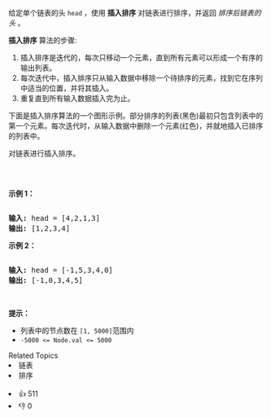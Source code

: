 <p>给定单个链表的头<meta charset="UTF-8" />&nbsp;<code>head</code>&nbsp;，使用 <strong>插入排序</strong> 对链表进行排序，并返回&nbsp;<em>排序后链表的头</em>&nbsp;。</p>

<p><strong>插入排序</strong>&nbsp;算法的步骤:</p>

<ol>
	<li>插入排序是迭代的，每次只移动一个元素，直到所有元素可以形成一个有序的输出列表。</li>
	<li>每次迭代中，插入排序只从输入数据中移除一个待排序的元素，找到它在序列中适当的位置，并将其插入。</li>
	<li>重复直到所有输入数据插入完为止。</li>
</ol>

<p>下面是插入排序算法的一个图形示例。部分排序的列表(黑色)最初只包含列表中的第一个元素。每次迭代时，从输入数据中删除一个元素(红色)，并就地插入已排序的列表中。</p>

<p>对链表进行插入排序。</p>

<p><img alt="" src="https://upload.wikimedia.org/wikipedia/commons/0/0f/Insertion-sort-example-300px.gif" /></p>

<p>&nbsp;</p>

<p><strong>示例 1：</strong></p>

<p><img alt="" src="https://assets.leetcode.com/uploads/2021/03/04/sort1linked-list.jpg" /></p>

<pre>
<strong>输入:</strong> head = [4,2,1,3]
<strong>输出:</strong> [1,2,3,4]</pre>

<p><strong>示例&nbsp;2：</strong></p>

<p><img alt="" src="https://assets.leetcode.com/uploads/2021/03/04/sort2linked-list.jpg" /></p>

<pre>
<strong>输入:</strong> head = [-1,5,3,4,0]
<strong>输出:</strong> [-1,0,3,4,5]</pre>

<p>&nbsp;</p>

<p><strong>提示：</strong></p>

<p><meta charset="UTF-8" /></p>

<ul>
	<li>列表中的节点数在&nbsp;<code>[1, 5000]</code>范围内</li>
	<li><code>-5000 &lt;= Node.val &lt;= 5000</code></li>
</ul>
<div><div>Related Topics</div><div><li>链表</li><li>排序</li></div></div><br><div><li>👍 511</li><li>👎 0</li></div>
